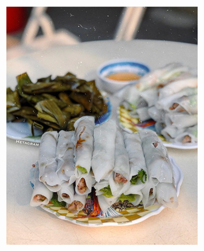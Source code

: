 <img src="https://raw.githubusercontent.com/duccipline/journal/master/documents/T%C6%B0_li%E1%BB%87u/images/IMG_4553.jpg"></img>
